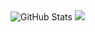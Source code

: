 <a align="center">
  <img src="https://github-readme-stats.vercel.app/api?username=antt1995&count_private=true&show_icons=true&hide_title=true" alt="GitHub Stats" />
</a>
<a align="center">
  <img src="https://github-readme-stats.vercel.app/api/top-langs?username=antt1995" />
</a>
